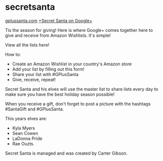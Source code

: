 secretsanta
===========

[gplussanta.com](http://gplussanta.com/ "+Secret Santa")
[+Secret Santa on Google+](https://plus.google.com/u/0/113269791493257695508/)

Tis the season for giving! Here is where Google+ comes together here to give and receive from Amazon Wishlists. It's simple!

View all the lists here!

How to:

* Create an Amazon Wishlist in your country's Amazon store
* Add your list by filling out this form!
* Share your list with #GPlusSanta
* Give, receive, repeat!

Secret Santa and his elves will use the master list to share lists every day to make sure you have the best holiday season possible!

When you receive a gift, don't forget to post a picture with the hashtags #SantaGift and #GPlusSanta.


This years elves are: 
* Kyla Myers
* Sean Cowen
* LaDonna Pride
* Rae Ouzts.

Secret Santa is managed and was created by Carter Gibson.